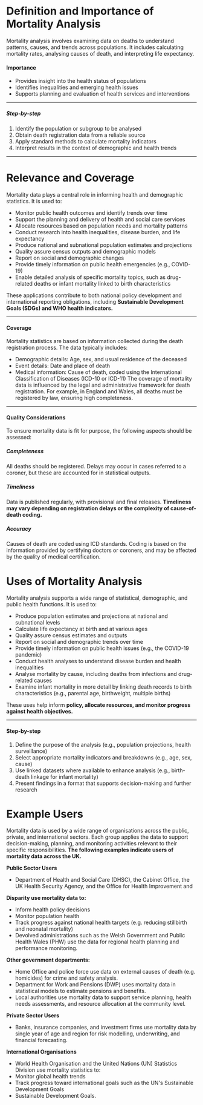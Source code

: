 # Definition and Importance of Mortality Analysis

Mortality analysis involves examining data on deaths to understand patterns, causes, and trends across populations. It includes calculating mortality rates, analysing causes of death, and interpreting life expectancy.

#### Importance

- Provides insight into the health status of populations
- Identifies inequalities and emerging health issues
- Supports planning and evaluation of health services and interventions

---

##### Step-by-step

1. Identify the population or subgroup to be analysed
1. Obtain death registration data from a reliable source
1. Apply standard methods to calculate mortality indicators
1. Interpret results in the context of demographic and health trends

---

# Relevance and Coverage

Mortality data plays a central role in informing health and demographic statistics. It is used to:

- Monitor public health outcomes and identify trends over time
- Support the planning and delivery of health and social care services
- Allocate resources based on population needs and mortality patterns
- Conduct research into health inequalities, disease burden, and life expectancy
- Produce national and subnational population estimates and projections
- Quality assure census outputs and demographic models
- Report on social and demographic changes
- Provide timely information on public health emergencies (e.g., COVID-19)
- Enable detailed analysis of specific mortality topics, such as drug-related deaths or infant mortality linked to birth characteristics

These applications contribute to both national policy development and international reporting obligations, including **Sustainable Development Goals (SDGs) and WHO health indicators.**

---

#### Coverage

Mortality statistics are based on information collected during the death registration process. The data typically includes:

- Demographic details: Age, sex, and usual residence of the deceased
- Event details: Date and place of death
- Medical information: Cause of death, coded using the International Classification of Diseases (ICD-10 or ICD-11) The coverage of mortality data is influenced by the legal and administrative framework for death registration. For example, in England and Wales, all deaths must be registered by law, ensuring high completeness.

---

#### Quality Considerations

To ensure mortality data is fit for purpose, the following aspects should be assessed:

##### **Completeness**

All deaths should be registered. Delays may occur in cases referred to a coroner, but these are accounted for in statistical outputs.

##### **Timeliness**

Data is published regularly, with provisional and final releases. **Timeliness may vary depending on registration delays or the complexity of cause-of-death coding.**

##### **Accuracy**

Causes of death are coded using ICD standards. Coding is based on the information provided by certifying doctors or coroners, and may be affected by the quality of medical certification.

# Uses of Mortality Analysis

Mortality analysis supports a wide range of statistical, demographic, and public health functions. It is used to:

- Produce population estimates and projections at national and subnational levels
- Calculate life expectancy at birth and at various ages
- Quality assure census estimates and outputs
- Report on social and demographic trends over time
- Provide timely information on public health issues (e.g., the COVID-19 pandemic)
- Conduct health analyses to understand disease burden and health inequalities
- Analyse mortality by cause, including deaths from infections and drug-related causes
- Examine infant mortality in more detail by linking death records to birth characteristics (e.g., parental age, birthweight, multiple births)

These uses help inform **policy, allocate resources, and monitor progress against health objectives.**

---

#### Step-by-step

1. Define the purpose of the analysis (e.g., population projections, health surveillance)
1. Select appropriate mortality indicators and breakdowns (e.g., age, sex, cause)
1. Use linked datasets where available to enhance analysis (e.g., birth-death linkage for infant mortality)
1. Present findings in a format that supports decision-making and further research

# Example Users

Mortality data is used by a wide range of organisations across the public, private, and international sectors. Each group applies the data to support decision-making, planning, and monitoring activities relevant to their specific responsibilities. **The following examples indicate users of mortality data across the UK.**

**Public Sector Users**

- Department of Health and Social Care (DHSC), the Cabinet Office, the UK Health Security Agency, and the Office for Health Improvement and

**Disparity use mortality data to:**

- Inform health policy decisions
- Monitor population health
- Track progress against national health targets (e.g. reducing stillbirth and neonatal mortality)
- Devolved administrations such as the Welsh Government and Public Health Wales (PHW) use the data for regional health planning and performance monitoring.

**Other government departments:**

- Home Office and police force use data on external causes of death (e.g. homicides) for crime and safety analysis.
- Department for Work and Pensions (DWP) uses mortality data in statistical models to estimate pensions and benefits.
- Local authorities use mortality data to support service planning, health needs assessments, and resource allocation at the community level.

**Private Sector Users**

- Banks, insurance companies, and investment firms use mortality data by single year of age and region for risk modelling, underwriting, and financial forecasting.

**International Organisations**

- World Health Organisation and the United Nations (UN) Statistics Division use mortality statistics to:
- Monitor global health trends
- Track progress toward international goals such as the UN's Sustainable Development Goals
- Sustainable Development Goals.
